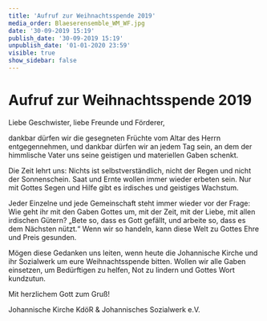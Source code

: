 ```yaml
---
title: 'Aufruf zur Weihnachtsspende 2019'
media_order: Blaeserensemble_WM_WF.jpg
date: '30-09-2019 15:19'
publish_date: '30-09-2019 15:19'
unpublish_date: '01-01-2020 23:59'
visible: true
show_sidebar: false
---
```


# Aufruf zur Weihnachtsspende 2019
Liebe Geschwister, liebe Freunde und Förderer,

dankbar dürfen wir die gesegneten Früchte vom Altar des Herrn entgegennehmen, und dankbar dürfen wir an jedem Tag sein, an dem der himmlische Vater uns seine geistigen und materiellen Gaben schenkt.

Die Zeit lehrt uns: Nichts ist selbstverständlich, nicht der Regen und nicht der Sonnenschein. Saat und Ernte wollen immer wieder erbeten sein. Nur mit Gottes Segen und Hilfe gibt es irdisches und geistiges Wachstum.

Jeder Einzelne und jede Gemeinschaft steht immer wieder vor der Frage: Wie geht ihr mit den Gaben Gottes um, mit der Zeit, mit der Liebe, mit allen irdischen Gütern? „Bete so, dass es Gott gefällt, und arbeite so, dass es dem Nächsten nützt.“ Wenn wir so handeln, kann diese Welt zu Gottes Ehre und Preis gesunden.

Mögen diese Gedanken uns leiten, wenn heute die Johannische Kirche und ihr Sozialwerk um eure Weihnachtsspende bitten. Wollen wir alle Gaben einsetzen, um Bedürftigen zu helfen, Not zu lindern und Gottes Wort kundzutun.

Mit herzlichem Gott zum Gruß!

Johannische Kirche KdöR & Johannisches Sozialwerk e.V.